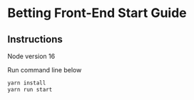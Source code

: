 # Betting Front-End Start Guide

## Instructions
Node version 16

Run command line below
```bash
yarn install
yarn run start
```